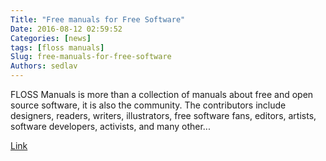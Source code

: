 ```yaml
---
Title: "Free manuals for Free Software"
Date: 2016-08-12 02:59:52
Categories: [news]
tags: [floss manuals]
Slug: free-manuals-for-free-software
Authors: sedlav
---
```


FLOSS Manuals is more than a collection of manuals about free and open source software, it is also the community. The contributors include designers, readers, writers, illustrators, free software fans, editors, artists, software developers, activists, and many other...

[Link](http://www.flossmanuals.org/)

